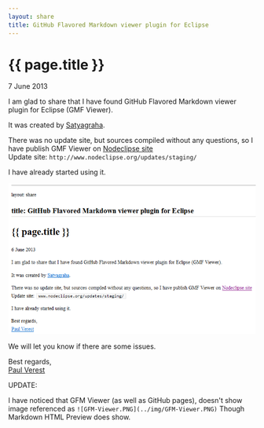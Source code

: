 ```yaml
---
layout: share
title: GitHub Flavored Markdown viewer plugin for Eclipse
---
```


{{ page.title }}
================

<p class="meta">7 June 2013</p>

I am glad to share that I have found GitHub Flavored Markdown viewer plugin for Eclipse (GMF Viewer).

It was created by [Satyagraha](https://github.com/satyagraha).

There was no update site, but sources compiled without any questions, so I have publish GMF Viewer
 on [Nodeclipse site](http://www.nodeclipse.org/)  
Update site: `http://www.nodeclipse.org/updates/staging/`

I have already started using it.

![GFM-Viewer.PNG](../img/GFM-Viewer.PNG)

We will let you know if there are some issues.

Best regards,  
[Paul Verest](https://github.com/PaulVI)

UPDATE:

I have noticed that GFM Viewer (as well as GitHub pages), doesn't show image referenced as `![GFM-Viewer.PNG](../img/GFM-Viewer.PNG)`
Though Markdown HTML Preview does show.


